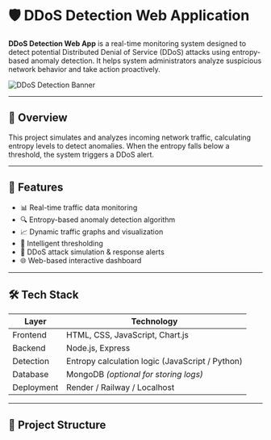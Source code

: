 # 🛡️ DDoS Detection Web Application

**DDoS Detection Web App** is a real-time monitoring system designed to detect potential Distributed Denial of Service (DDoS) attacks using entropy-based anomaly detection. It helps system administrators analyze suspicious network behavior and take action proactively.

![DDoS Detection Banner](https://user-images.githubusercontent.com/12345678/ddos-banner.png)


---

## 📌 Overview

This project simulates and analyzes incoming network traffic, calculating entropy levels to detect anomalies. When the entropy falls below a threshold, the system triggers a DDoS alert.

---

## 🚀 Features

- 📊 Real-time traffic data monitoring
- 🔍 Entropy-based anomaly detection algorithm
- 📈 Dynamic traffic graphs and visualization
- 🧠 Intelligent thresholding
- 🛑 DDoS attack simulation & response alerts
- 🌐 Web-based interactive dashboard

---

## 🛠️ Tech Stack

| Layer       | Technology |
|-------------|------------|
| Frontend    | HTML, CSS, JavaScript, Chart.js |
| Backend     | Node.js, Express |
| Detection   | Entropy calculation logic (JavaScript / Python) |
| Database    | MongoDB *(optional for storing logs)* |
| Deployment  | Render / Railway / Localhost |

---

## 📁 Project Structure

